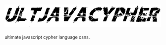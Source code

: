 # ![UltJavaCypher](https://github.com/waterl3mon/UltJavaCypher/blob/main/images/cool_logo.png)
ultimate javascript cypher language osns.
